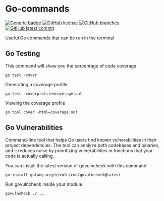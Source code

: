 # Go-commands

[![Generic badge](https://img.shields.io/badge/go-1.21.0-<COLOR>.svg)](https://shields.io/) 
[![GitHub license](https://badgen.net/github/license/AndyDHaines/go-commands)](https://github.com/AndyDHaines/go-commands/blob/main/LICENSE) 
[![GitHub branches](https://badgen.net/github/branches/AndyDHaines/go-commands)](https://github.com/AndyDHaines/go-commands/) 
[![GitHub latest commit](https://badgen.net/github/last-commit/AndyDHaines/go-commands)](https://github.com/AndyDHaines/go-commands/commits/)

Useful Go commands that can be run in the terminal

## Go Testing

This command will show you the percentage of code coverage
```
go test -cover
```
Generating a coverage profile
```
go test -coverprofile=coverage.out
```
Viewing the coverage profile
```
go tool cover -html=coverage.out
```

## Go Vulnerabilities 

Command-line tool that helps Go users find known vulnerabilities in their project dependencies. The tool can analyze both codebases and binaries, and it reduces noise by prioritizing vulnerabilities in functions that your code is actually calling.

You can install the latest version of govulncheck with this command
```
go install golang.org/x/vuln/cmd/govulncheck@latest
```

Run govulncheck inside your module
```
govulncheck ./...
```
